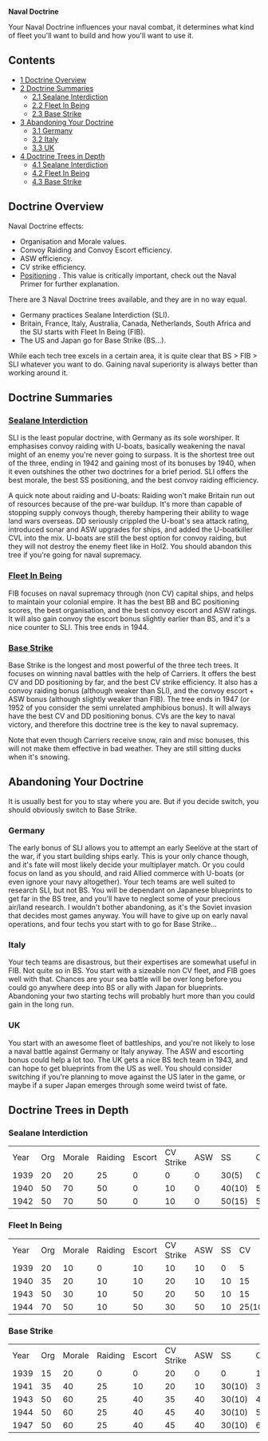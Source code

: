 **Naval Doctrine**

Your Naval Doctrine influences your naval combat, it determines what
kind of fleet you'll want to build and how you'll want to use it.

## Contents

-   [ 1 Doctrine Overview ](#Doctrine_Overview)
-   [ 2 Doctrine Summaries ](#Doctrine_Summaries)
    -   [ 2.1 Sealane Interdiction ](#Sealane_Interdiction)
    -   [ 2.2 Fleet In Being ](#Fleet_In_Being)
    -   [ 2.3 Base Strike ](#Base_Strike)
-   [ 3 Abandoning Your Doctrine ](#Abandoning_Your_Doctrine)
    -   [ 3.1 Germany ](#Germany)
    -   [ 3.2 Italy ](#Italy)
    -   [ 3.3 UK ](#UK)
-   [ 4 Doctrine Trees in Depth ](#Doctrine_Trees_in_Depth)
    -   [ 4.1 Sealane Interdiction ](#Sealane_Interdiction_2)
    -   [ 4.2 Fleet In Being ](#Fleet_In_Being_2)
    -   [ 4.3 Base Strike ](#Base_Strike_2)

##  Doctrine Overview 

Naval Doctrine effects:

-   Organisation and Morale values.
-   Convoy Raiding and Convoy Escort efficiency.
-   ASW efficiency.
-   CV strike efficiency.
-   [Positioning](/wiki/Positioning "Positioning") . This value is
    critically important, check out the Naval Primer for further
    explanation.

There are 3 Naval Doctrine trees available, and they are in no way
equal.

-   Germany practices Sealane Interdiction (SLI).
-   Britain, France, Italy, Australia, Canada, Netherlands, South Africa
    and the SU starts with Fleet In Being (FIB).
-   The US and Japan go for Base Strike (BS...).

While each tech tree excels in a certain area, it is quite clear that BS
\> FIB \> SLI whatever you want to do. Gaining naval superiority is
always better than working around it.

##  Doctrine Summaries 

###  [Sealane Interdiction](/wiki/Sealane_Interdiction "Sealane Interdiction") 

SLI is the least popular doctrine, with Germany as its sole worshiper.
It emphasises convoy raiding with U-boats, basically weakening the naval
might of an enemy you're never going to surpass. It is the shortest tree
out of the three, ending in 1942 and gaining most of its bonuses by
1940, when it even outshines the other two doctrines for a brief period.
SLI offers the best morale, the best SS positioning, and the best convoy
raiding efficiency.

A quick note about raiding and U-boats: Raiding won't make Britain run
out of resources because of the pre-war buildup. It's more than capable
of stopping supply convoys though, thereby hampering their ability to
wage land wars overseas. DD seriously crippled the U-boat's sea attack
rating, introduced sonar and ASW upgrades for ships, and added the
U-boatkiller CVL into the mix. U-boats are still the best option for
convoy raiding, but they will not destroy the enemy fleet like in HoI2.
You should abandon this tree if you're going for naval supremacy.

###  [Fleet In Being](/wiki/Fleet_In_Being "Fleet In Being") 

FIB focuses on naval supremacy through (non CV) capital ships, and helps
to maintain your colonial empire. It has the best BB and BC positioning
scores, the best organisation, and the best convoy escort and ASW
ratings. It will also gain convoy the escort bonus slightly earlier than
BS, and it's a nice counter to SLI. This tree ends in 1944.

###  [Base Strike](/wiki/Base_Strike "Base Strike") 

Base Strike is the longest and most powerful of the three tech trees. It
focuses on winning naval battles with the help of Carriers. It offers
the best CV and DD positioning by far, and the best CV strike
efficiency. It also has a convoy raiding bonus (although weaker than
SLI), and the convoy escort + ASW bonus (although slightly weaker than
FIB). The tree ends in 1947 (or 1952 of you consider the semi unrelated
amphibious bonus). It will always have the best CV and DD positioning
bonus. CVs are the key to naval victory, and therefore this doctrine
tree is the key to naval supremacy.

Note that even though Carriers receive snow, rain and misc bonuses, this
will not make them effective in bad weather. They are still sitting
ducks when it's snowing.

##  Abandoning Your Doctrine 

It is usually best for you to stay where you are. But if you decide
switch, you should obviously switch to Base Strike.

###  Germany 

The early bonus of SLI allows you to attempt an early Seelöve at the
start of the war, if you start building ships early. This is your only
chance though, and it's fate will most likely decide your multiplayer
match. Or you could focus on land as you should, and raid Allied
commerce with U-boats (or even ignore your navy altogether). Your tech
teams are well suited to research SLI, but not BS. You will be dependant
on Japanese blueprints to get far in the BS tree, and you'll have to
neglect some of your precious air/land research. I wouldn't bother
abandoning, as it's the Soviet invasion that decides most games anyway.
You will have to give up on early naval operations, and four techs you
start with to go for Base Strike...

###  Italy 

Your tech teams are disastrous, but their expertises are somewhat useful
in FIB. Not quite so in BS. You start with a sizeable non CV fleet, and
FIB goes well with that. Chances are your sea battle will be over long
before you could go anywhere deep into BS or ally with Japan for
blueprints. Abandoning your two starting techs will probably hurt more
than you could gain in the long run.

###  UK 

You start with an awesome fleet of battleships, and you're not likely to
lose a naval battle against Germany or Italy anyway. The ASW and
escorting bonus could help a lot too. The UK gets a nice BS tech team in
1943, and can hope to get blueprints from the US as well. You should
consider switching if you're planning to move against the US later in
the game, or maybe if a super Japan emerges through some weird twist of
fate.

##  Doctrine Trees in Depth 

###  Sealane Interdiction 

|      |     |        |         |        |           |     |        |     |       |       |     |     |     |
|------|-----|--------|---------|--------|-----------|-----|--------|-----|-------|-------|-----|-----|-----|
| Year | Org | Morale | Raiding | Escort | CV Strike | ASW | SS     | CV  | BB    | BC    | CA  | CL  | DD  |
| 1939 | 20  | 20     | 25      | 0      | 0         | 0   | 30(5)  | 0   | 10    | 10    | 20  | 20  | 15  |
| 1940 | 50  | 70     | 50      | 0      | 10        | 0   | 40(10) | 5   | 30(5) | 30(5) | 30  | 30  | 20  |
| 1942 | 50  | 70     | 50      | 0      | 10        | 0   | 50(15) | 5   | 30(5) | 30(5) | 30  | 30  | 20  |

###  Fleet In Being 

|      |     |        |         |        |           |     |     |        |        |        |     |     |       |
|------|-----|--------|---------|--------|-----------|-----|-----|--------|--------|--------|-----|-----|-------|
| Year | Org | Morale | Raiding | Escort | CV Strike | ASW | SS  | CV     | BB     | BC     | CA  | CL  | DD    |
| 1939 | 20  | 10     | 0       | 10     | 10        | 10  | 0   | 5      | 30(10) | 30(10) | 20  | 20  | 15    |
| 1940 | 35  | 20     | 10      | 10     | 20        | 10  | 10  | 15     | 40(10) | 40(10) | 35  | 35  | 25    |
| 1943 | 50  | 30     | 10      | 50     | 20        | 50  | 10  | 15     | 40(10) | 40(10) | 35  | 35  | 45(5) |
| 1944 | 70  | 50     | 10      | 50     | 30        | 50  | 10  | 25(10) | 50(10) | 50(10) | 50  | 50  | 50(5) |

###  Base Strike 

|      |     |        |         |        |           |     |        |        |        |        |     |     |       |
|------|-----|--------|---------|--------|-----------|-----|--------|--------|--------|--------|-----|-----|-------|
| Year | Org | Morale | Raiding | Escort | CV Strike | ASW | SS     | CV     | BB     | BC     | CA  | CL  | DD    |
| 1939 | 15  | 20     | 0       | 0      | 20        | 0   | 0      | 15     | 10     | 10     | 15  | 15  | 15    |
| 1941 | 35  | 40     | 25      | 10     | 20        | 10  | 30(10) | 30     | 20(5)  | 20(5)  | 25  | 25  | 30    |
| 1943 | 50  | 60     | 25      | 40     | 35        | 40  | 30(10) | 40(5)  | 30(10) | 30(10) | 40  | 40  | 60    |
| 1944 | 50  | 60     | 25      | 40     | 45        | 40  | 30(10) | 55(10) | 30(10) | 30(10) | 50  | 50  | 65(5) |
| 1947 | 50  | 60     | 25      | 40     | 45        | 40  | 30(10) | 65(10) | 30(10) | 30(10) | 50  | 50  | 65(5) |
